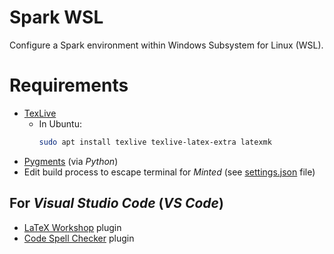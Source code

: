 # Spark WSL
Configure a Spark environment within Windows Subsystem for Linux (WSL).

# Requirements
* [TexLive](https://www.tug.org/texlive)
  * In Ubuntu:
    ```bash
    sudo apt install texlive texlive-latex-extra latexmk
    ```
* [Pygments](https://pypi.org/project/Pygments) (via *Python*)
* Edit build process to escape terminal for *Minted*
  (see [settings.json](https://gitlab.com/tartagli0/spark-wsl/-/blob/master/.vscode/settings.json) file)

## For *Visual Studio Code* (*VS Code*)
* [LaTeX Workshop](https://marketplace.visualstudio.com/items?itemName=James-Yu.latex-workshop) plugin
* [Code Spell Checker](https://marketplace.visualstudio.com/items?itemName=streetsidesoftware.code-spell-checker) plugin